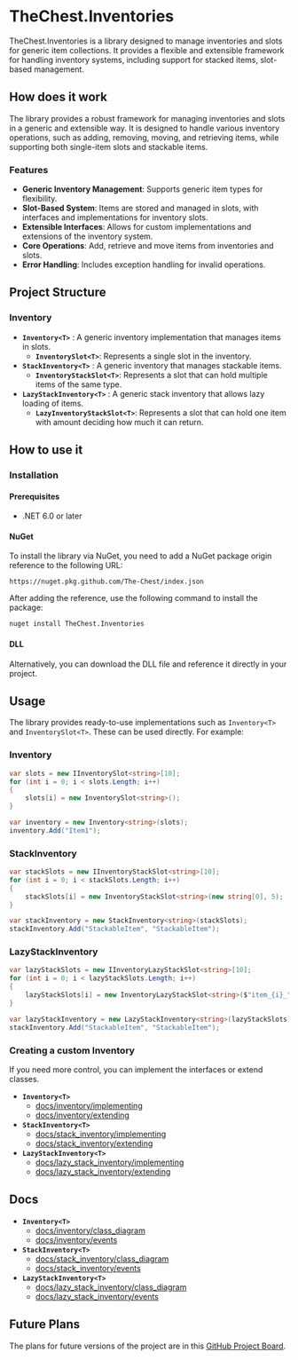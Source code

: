 # TheChest.Inventories

TheChest.Inventories is a library designed to manage inventories and slots for generic item collections. It provides a flexible and extensible framework for handling inventory systems, including support for stacked items, slot-based management.

## How does it work

The library provides a robust framework for managing inventories and slots in a generic and extensible way. It is designed to handle various inventory operations, such as adding, removing, moving, and retrieving items, while supporting both single-item slots and stackable items.

### Features

- **Generic Inventory Management**: Supports generic item types for flexibility.
- **Slot-Based System**: Items are stored and managed in slots, with interfaces and implementations for inventory slots.
- **Extensible Interfaces**: Allows for custom implementations and extensions of the inventory system.
- **Core Operations**: Add, retrieve and move  items from inventories and slots.
- **Error Handling**: Includes exception handling for invalid operations.

## Project Structure

### Inventory<T>
- **`Inventory<T>`** : A generic inventory implementation that manages items in slots. 
    - **`InventorySlot<T>`**: Represents a single slot in the inventory.
- **`StackInventory<T>`** : A generic inventory that manages stackable items.
    - **`InventoryStackSlot<T>`**: Represents a slot that can hold multiple items of the same type.
- **`LazyStackInventory<T>`** : A generic stack inventory that allows lazy loading of items.
    - **`LazyInventoryStackSlot<T>`**: Represents a slot that can hold one item with amount deciding how much it can return.

## How to use it

### Installation

#### Prerequisites
* .NET 6.0 or later

#### NuGet
To install the library via NuGet, you need to add a NuGet package origin reference to the following URL:
```
https://nuget.pkg.github.com/The-Chest/index.json
```
After adding the reference, use the following command to install the package:
```bash
nuget install TheChest.Inventories
```

#### DLL
Alternatively, you can download the DLL file and reference it directly in your project.

## Usage
The library provides ready-to-use implementations such as `Inventory<T>` and `InventorySlot<T>`. These can be used directly. For example:

### Inventory
```csharp
var slots = new IInventorySlot<string>[10];
for (int i = 0; i < slots.Length; i++)
{
    slots[i] = new InventorySlot<string>();
}

var inventory = new Inventory<string>(slots);
inventory.Add("Item1");
```

### StackInventory
```csharp
var stackSlots = new IInventoryStackSlot<string>[10];
for (int i = 0; i < stackSlots.Length; i++)
{
    stackSlots[i] = new InventoryStackSlot<string>(new string[0], 5);
}

var stackInventory = new StackInventory<string>(stackSlots);
stackInventory.Add("StackableItem", "StackableItem");
``` 

### LazyStackInventory
```csharp
var lazyStackSlots = new IInventoryLazyStackSlot<string>[10];
for (int i = 0; i < lazyStackSlots.Length; i++)
{
    lazyStackSlots[i] = new InventoryLazyStackSlot<string>($"item_{i}_",5 , 2);
}

var lazyStackInventory = new LazyStackInventory<string>(lazyStackSlots);
stackInventory.Add("StackableItem", "StackableItem");
```

### Creating a custom Inventory
If you need more control, you can implement the interfaces or extend classes.

- **`Inventory<T>`**
    - [docs/inventory/implementing](/docs/inventory/implementing.md)
    - [docs/inventory/extending](/docs/inventory/extending.md)
- **`StackInventory<T>`**
    - [docs/stack_inventory/implementing](/docs/stack_inventory/implementing.md)
    - [docs/stack_inventory/extending](/docs/stack_inventory/extending.md)
- **`LazyStackInventory<T>`**
    - [docs/lazy_stack_inventory/implementing](/docs/lazy_stack_inventory/implementing.md)
    - [docs/lazy_stack_inventory/extending](/docs/lazy_stack_inventory/extending.md) 

## Docs 

- **`Inventory<T>`**
    - [docs/inventory/class_diagram](/docs/inventory/class_diagram.md)
    - [docs/inventory/events](/docs/inventory/events.md)
- **`StackInventory<T>`**
    - [docs/stack_inventory/class_diagram](/docs/stack_inventory/class_diagram.md)
    - [docs/stack_inventory/events](/docs/stack_inventory/events.md)
- **`LazyStackInventory<T>`**
    - [docs/lazy_stack_inventory/class_diagram](/docs/lazy_stack_inventory/class_diagram.md)
    - [docs/lazy_stack_inventory/events](/docs/lazy_stack_inventory/events.md)

## Future Plans

The plans for future versions of the project are in this [GitHub Project Board](https://github.com/orgs/The-Chest/projects/19/views/2).
